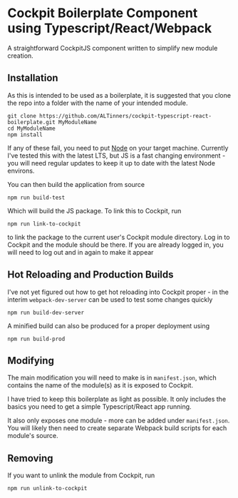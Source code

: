 # Cockpit Boilerplate Component using Typescript/React/Webpack

A straightforward CockpitJS component written to simplify new module creation. 

## Installation

As this is intended to be used as a boilerplate, it is suggested that you clone the repo into a folder with the name of your intended module. 

```
git clone https://github.com/ALTinners/cockpit-typescript-react-boilerplate.git MyModuleName
cd MyModuleName
npm install
```

If any of these fail, you need to put [Node](https://nodejs.org/en/download/) on your target machine. Currently I've tested this with the latest LTS, but JS is a fast changing environment - you will need regular updates to keep it up to date with the latest Node environs. 

You can then build the application from source 
```
npm run build-test
```

Which will build the JS package. To link this to Cockpit, run

```
npm run link-to-cockpit
```

to link the package to the current user's Cockpit module directory. Log in to Cockpit and the module should be there. If you are already logged in, you will need to log out and in again to make it appear

## Hot Reloading and Production Builds

I've not yet figured out how to get hot reloading into Cockpit proper - in the interim `webpack-dev-server` can be used to test some changes quickly

```
npm run build-dev-server
```

A minified build can also be produced for a proper deployment using

```
npm run build-prod
```

## Modifying

The main modification you will need to make is in `manifest.json`, which contains the name of the module(s) as it is exposed to Cockpit.

I have tried to keep this boilerplate as light as possible. It only includes the basics you need to get a simple Typescript/React app running.

It also only exposes one module - more can be added under `manifest.json`. You will likely then need to create separate Webpack build scripts for each module's source. 

## Removing

If you want to unlink the module from Cockpit, run

```
npm run unlink-to-cockpit
```
